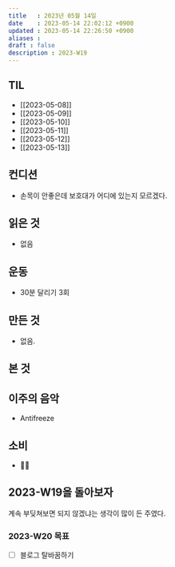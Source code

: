 ```yaml
---
title   : 2023년 05월 14일 
date    : 2023-05-14 22:02:12 +0900
updated : 2023-05-14 22:26:50 +0900
aliases : 
draft : false
description : 2023-W19
---
```



## TIL

- [[2023-05-08]]
- [[2023-05-09]]
- [[2023-05-10]]
- [[2023-05-11]]
- [[2023-05-12]]
- [[2023-05-13]]

## 컨디션

- 손목이 안좋은데 보호대가 어디에 있는지 모르겠다.

## 읽은 것
- 없음

## 운동

- 30분 달리기 3회

## 만든 것

- 없음.

## 본 것


## 이주의 음악

- Antifreeze

## 소비

- 🏀

## 2023-W19을 돌아보자

계속 부딪쳐보면 되지 않겠냐는 생각이 많이 든 주였다.


### 2023-W20 목표

- [ ] 블로그 탈바꿈하기
